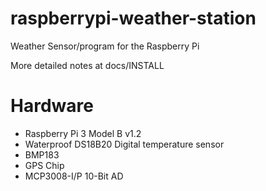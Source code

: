 # raspberrypi-weather-station
Weather Sensor/program for the Raspberry Pi

More detailed notes at docs/INSTALL

# Hardware
* Raspberry Pi 3 Model B v1.2
* Waterproof DS18B20 Digital temperature sensor
* BMP183
* GPS Chip
* MCP3008-I/P 10-Bit AD
